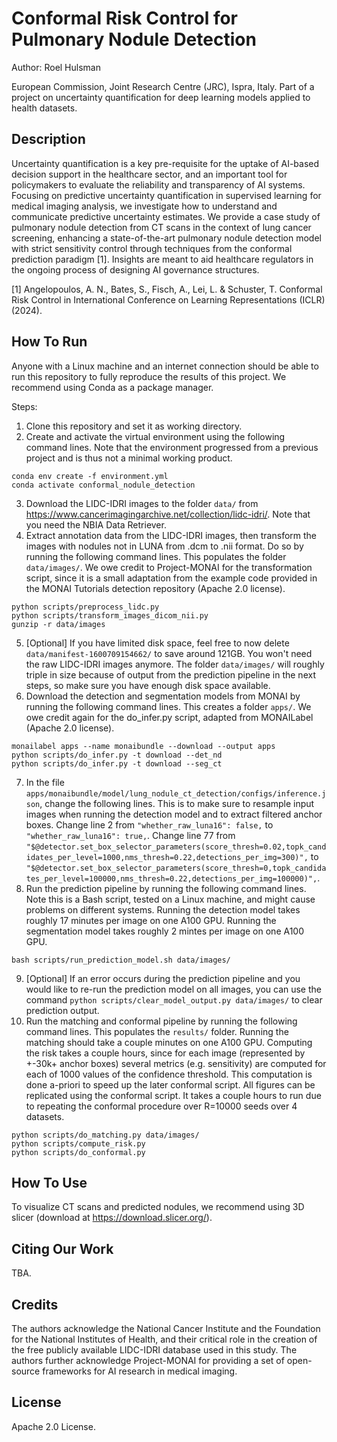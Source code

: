 # Conformal Risk Control for Pulmonary Nodule Detection
Author: Roel Hulsman

European Commission, Joint Research Centre (JRC), Ispra, Italy.
Part of a project on uncertainty quantification for deep learning models applied to health datasets. 


## Description
Uncertainty quantification is a key pre-requisite for the uptake of AI-based decision support in the healthcare sector, and an important tool for policymakers to evaluate the reliability and transparency of AI systems. Focusing on predictive uncertainty quantification in supervised learning for medical imaging analysis, we investigate how to understand and communicate predictive uncertainty estimates. We provide a case study of pulmonary nodule detection from CT scans in the context of lung cancer screening, enhancing a state-of-the-art pulmonary nodule detection model with strict sensitivity control through techniques from the conformal prediction paradigm [1]. Insights are meant to aid healthcare regulators in the ongoing process of designing AI governance structures.

[1] Angelopoulos, A. N., Bates, S., Fisch, A., Lei, L. & Schuster, T. Conformal Risk Control in International Conference on Learning Representations (ICLR) (2024).


## How To Run
Anyone with a Linux machine and an internet connection should be able to run this repository to fully reproduce the results of this project. We recommend using Conda as a package manager. 

Steps:
1. Clone this repository and set it as working directory. 
2. Create and activate the virtual environment using the following command lines. Note that the environment progressed from a previous project and is thus not a minimal working product. 
```
conda env create -f environment.yml
conda activate conformal_nodule_detection
```
3. Download the LIDC-IDRI images to the folder `data/` from https://www.cancerimagingarchive.net/collection/lidc-idri/. Note that you need the NBIA Data Retriever. 
4. Extract annotation data from the LIDC-IDRI images, then transform the images with nodules not in LUNA from .dcm to .nii format. Do so by running the following command lines. This populates the folder `data/images/`. We owe credit to Project-MONAI for the transformation script, since it is a small adaptation from the example code provided in the MONAI Tutorials detection repository (Apache 2.0 license). 
```
python scripts/preprocess_lidc.py
python scripts/transform_images_dicom_nii.py
gunzip -r data/images
```
5. [Optional] If you have limited disk space, feel free to now delete `data/manifest-1600709154662/` to save around 121GB. You won't need the raw LIDC-IDRI images anymore. The folder `data/images/` will roughly triple in size because of output from the prediction pipeline in the next steps, so make sure you have enough disk space available. 
6. Download the detection and segmentation models from MONAI by running the following command lines. This creates a folder `apps/`. We owe credit again for the do_infer.py script, adapted from MONAILabel (Apache 2.0 license).
```
monailabel apps --name monaibundle --download --output apps
python scripts/do_infer.py -t download --det_nd
python scripts/do_infer.py -t download --seg_ct
```
7. In the file `apps/monaibundle/model/lung_nodule_ct_detection/configs/inference.json`, change the following lines. This is to make sure to resample input images when running the detection model and to extract filtered anchor boxes. Change line 2 from ``"whether_raw_luna16": false,`` to ``"whether_raw_luna16": true,``. Change line 77 from ``"$@detector.set_box_selector_parameters(score_thresh=0.02,topk_candidates_per_level=1000,nms_thresh=0.22,detections_per_img=300)",`` to ``"$@detector.set_box_selector_parameters(score_thresh=0,topk_candidates_per_level=100000,nms_thresh=0.22,detections_per_img=100000)",``. 
8. Run the prediction pipeline by running the following command lines. Note this is a Bash script, tested on a Linux machine, and might cause problems on different systems. Running the detection model takes roughly 17 minutes per image on one A100 GPU. Running the segmentation model takes roughly 2 mintes per image on one A100 GPU. 
```
bash scripts/run_prediction_model.sh data/images/
```
9. [Optional] If an error occurs during the prediction pipeline and you would like to re-run the prediction model on all images, you can use the command ``python scripts/clear_model_output.py data/images/`` to clear prediction output.
10. Run the matching and conformal pipeline by running the following command lines. This populates the `results/` folder. Running the matching should take a couple minutes on one A100 GPU. Computing the risk takes a couple hours, since for each image (represented by +-30k+ anchor boxes) several metrics (e.g. sensitivity) are computed for each of 1000 values of the confidence threshold. This computation is done a-priori to speed up the later conformal script. All figures can be replicated using the conformal script. It takes a couple hours to run due to repeating the conformal procedure over R=10000 seeds over 4 datasets. 
```
python scripts/do_matching.py data/images/
python scripts/compute_risk.py 
python scripts/do_conformal.py
```


## How To Use
To visualize CT scans and predicted nodules, we recommend using 3D slicer (download at https://download.slicer.org/). 


## Citing Our Work
TBA.


## Credits
The authors acknowledge the National Cancer Institute and the Foundation for the National Institutes of Health, and their critical role in the creation of the free publicly available LIDC-IDRI database used in this study. The authors further acknowledge Project-MONAI for providing a set of open-source frameworks for AI research in medical imaging.


## License
Apache 2.0 License.


